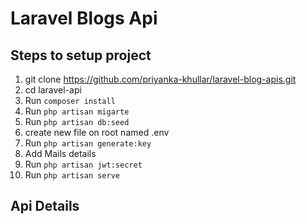 # Laravel Blogs Api

## Steps to setup project 

1. git clone https://github.com/priyanka-khullar/laravel-blog-apis.git
2. cd laravel-api
3. Run `composer install`
4. Run `php artisan migarte`
5. Run `php artisan db:seed`
6. create new file on root named .env
7. Run `php artisan generate:key`
8. Add Mails details
9. Run `php artisan jwt:secret`
10. Run `php artisan serve`

## Api Details




